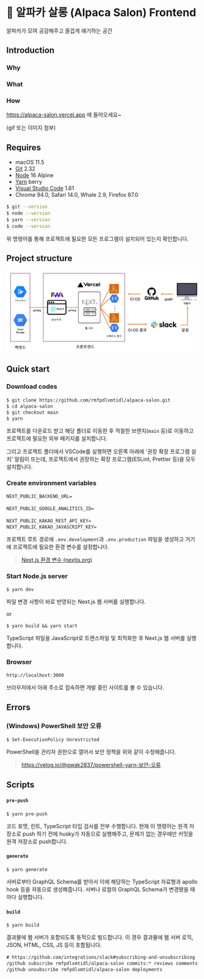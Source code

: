 # 🦙 알파카 살롱 (Alpaca Salon) Frontend

알파카가 모여 공감해주고 즐겁게 얘기하는 공간

## Introduction

### Why

### What

### How

https://alpaca-salon.vercel.app 에 들어오세요~

(gif 또는 이미지 첨부)

## Requires

- macOS 11.5
- [Git](https://git-scm.com/downloads) 2.32
- [Node](https://nodejs.org/ko/download/) 16 Alpine
- [Yarn](https://yarnpkg.com/getting-started/install#about-global-installs) berry
- [Visual Studio Code](https://code.visualstudio.com/Download) 1.61
- Chrome 94.0, Safari 14.0, Whale 2.9, Firefox 87.0

```bash
$ git --version
$ node --version
$ yarn --version
$ code --version
```

위 명령어를 통해 프로젝트에 필요한 모든 프로그램이 설치되어 있는지 확인합니다.

## Project structure

![images/architecture.webp](images/architecture.webp)

## Quick start

### Download codes

```shell
$ git clone https://github.com/rmfpdlxmtidl/alpaca-salon.git
$ cd alpaca-salon
$ git checkout main
$ yarn
```

프로젝트를 다운로드 받고 해당 폴더로 이동한 후 적절한 브랜치(`main` 등)로 이동하고 프로젝트에 필요한 외부 패키지를 설치합니다.

그리고 프로젝트 폴더에서 VSCode를 실행하면 오른쪽 아래에 '권장 확장 프로그램 설치' 알림이 뜨는데, 프로젝트에서 권장하는 확장 프로그램(ESLint, Prettier 등)을 모두 설치합니다.

### Create environment variables

```
NEXT_PUBLIC_BACKEND_URL=

NEXT_PUBLIC_GOOGLE_ANALITICS_ID=

NEXT_PUBLIC_KAKAO_REST_API_KEY=
NEXT_PUBLIC_KAKAO_JAVASCRIPT_KEY=
```

프로젝트 루트 경로에 `.env.development`과 `.env.production` 파일을 생성하고 거기에 프로젝트에 필요한 환경 변수를 설정합니다.

> [Next.js 환경 변수 (nextjs.org)](https://nextjs.org/docs/basic-features/environment-variables)

### Start Node.js server

```shell
$ yarn dev
```

파일 변경 사항이 바로 반영되는 Next.js 웹 서버를 실행합니다.

or

```shell
$ yarn build && yarn start
```

TypeScript 파일을 JavaScript로 트랜스파일 및 최적화한 후 Next.js 웹 서버를 실행합니다.

### Browser

```
http://localhost:3000
```

브라우저에서 아래 주소로 접속하면 개발 중인 사이트를 볼 수 있습니다.

## Errors

### (Windows) PowerShell 보안 오류

```shell
$ Set-ExecutionPolicy Unrestricted
```

PowerShell을 관리자 권한으로 열어서 보안 정책을 위와 같이 수정해줍니다.

> https://velog.io/@gwak2837/powershell-yarn-보안-오류

## Scripts

#### `pre-push`

```shell
$ yarn pre-push
```

코드 포맷, 린트, TypeScript 타입 검사를 전부 수행합니다. 현재 이 명령어는 원격 저장소로 push 하기 전에 husky가 자동으로 실행해주고, 문제가 없는 경우에만 커밋을 원격 저장소로 push합니다.

#### `generate`

```shell
$ yarn generate
```

서버로부터 GraphQL Schema를 받아서 이에 해당하는 TypeScript 자료형과 apollo hook 등을 자동으로 생성해줍니다. 서버나 로컬의 GraphQL Schema가 변경됐을 때마다 실행합니다.

#### `build`

```shell
$ yarn build
```

결과물에 웹 서버가 포함되도록 동적으로 빌드합니다. 이 경우 결과물에 웹 서버 로직, JSON, HTML, CSS, JS 등이 포함됩니다.

```
# https://github.com/integrations/slack#subscribing-and-unsubscribing
/github subscribe rmfpdlxmtidl/alpaca-salon commits:* reviews comments
/github unsubscribe rmfpdlxmtidl/alpaca-salon deployments
```
